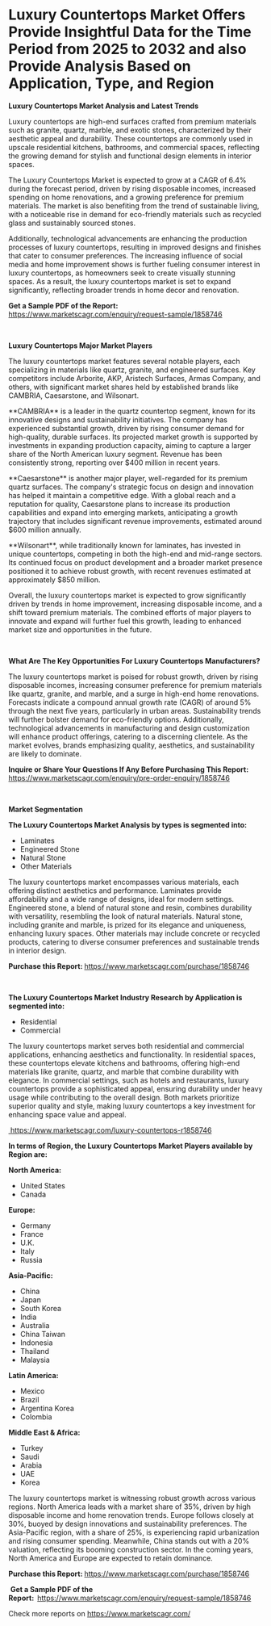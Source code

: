 <p><h1>Luxury Countertops Market Offers Provide Insightful Data for the Time Period from 2025 to 2032 and also Provide Analysis Based on Application, Type, and Region</h1></p><p><strong>Luxury Countertops Market Analysis and Latest Trends</strong></p>
<p><p>Luxury countertops are high-end surfaces crafted from premium materials such as granite, quartz, marble, and exotic stones, characterized by their aesthetic appeal and durability. These countertops are commonly used in upscale residential kitchens, bathrooms, and commercial spaces, reflecting the growing demand for stylish and functional design elements in interior spaces.</p><p>The Luxury Countertops Market is expected to grow at a CAGR of 6.4% during the forecast period, driven by rising disposable incomes, increased spending on home renovations, and a growing preference for premium materials. The market is also benefiting from the trend of sustainable living, with a noticeable rise in demand for eco-friendly materials such as recycled glass and sustainably sourced stones. </p><p>Additionally, technological advancements are enhancing the production processes of luxury countertops, resulting in improved designs and finishes that cater to consumer preferences. The increasing influence of social media and home improvement shows is further fueling consumer interest in luxury countertops, as homeowners seek to create visually stunning spaces. As a result, the luxury countertops market is set to expand significantly, reflecting broader trends in home decor and renovation.</p></p>
<p><strong>Get a Sample PDF of the Report:&nbsp;</strong> <a href="https://www.marketscagr.com/enquiry/request-sample/1858746?utm_campaign=3448&utm_medium=2&utm_source=Github&utm_content=ia&utm_term=01042025&utm_id=luxury-countertops">https://www.marketscagr.com/enquiry/request-sample/1858746</a></p>
<p>&nbsp;</p>
<p><strong>Luxury Countertops Major Market Players</strong></p>
<p><p>The luxury countertops market features several notable players, each specializing in materials like quartz, granite, and engineered surfaces. Key competitors include Arborite, AKP, Aristech Surfaces, Armas Company, and others, with significant market shares held by established brands like CAMBRIA, Caesarstone, and Wilsonart.</p><p>**CAMBRIA** is a leader in the quartz countertop segment, known for its innovative designs and sustainability initiatives. The company has experienced substantial growth, driven by rising consumer demand for high-quality, durable surfaces. Its projected market growth is supported by investments in expanding production capacity, aiming to capture a larger share of the North American luxury segment. Revenue has been consistently strong, reporting over $400 million in recent years.</p><p>**Caesarstone** is another major player, well-regarded for its premium quartz surfaces. The company's strategic focus on design and innovation has helped it maintain a competitive edge. With a global reach and a reputation for quality, Caesarstone plans to increase its production capabilities and expand into emerging markets, anticipating a growth trajectory that includes significant revenue improvements, estimated around $600 million annually.</p><p>**Wilsonart**, while traditionally known for laminates, has invested in unique countertops, competing in both the high-end and mid-range sectors. Its continued focus on product development and a broader market presence positioned it to achieve robust growth, with recent revenues estimated at approximately $850 million.</p><p>Overall, the luxury countertops market is expected to grow significantly driven by trends in home improvement, increasing disposable income, and a shift toward premium materials. The combined efforts of major players to innovate and expand will further fuel this growth, leading to enhanced market size and opportunities in the future.</p></p>
<p>&nbsp;</p>
<p><strong>What Are The Key Opportunities For Luxury Countertops Manufacturers?</strong></p>
<p><p>The luxury countertops market is poised for robust growth, driven by rising disposable incomes, increasing consumer preference for premium materials like quartz, granite, and marble, and a surge in high-end home renovations. Forecasts indicate a compound annual growth rate (CAGR) of around 5% through the next five years, particularly in urban areas. Sustainability trends will further bolster demand for eco-friendly options. Additionally, technological advancements in manufacturing and design customization will enhance product offerings, catering to a discerning clientele. As the market evolves, brands emphasizing quality, aesthetics, and sustainability are likely to dominate.</p></p>
<p><strong>Inquire or Share Your Questions If Any Before Purchasing This Report:</strong> <a href="https://www.marketscagr.com/enquiry/pre-order-enquiry/1858746?utm_campaign=3448&utm_medium=2&utm_source=Github&utm_content=ia&utm_term=01042025&utm_id=luxury-countertops">https://www.marketscagr.com/enquiry/pre-order-enquiry/1858746</a></p>
<p>&nbsp;</p>
<p><strong>Market Segmentation</strong></p>
<p><strong>The Luxury Countertops Market Analysis by types is segmented into:</strong></p>
<p><ul><li>Laminates</li><li>Engineered Stone</li><li>Natural Stone</li><li>Other Materials</li></ul></p>
<p><p>The luxury countertops market encompasses various materials, each offering distinct aesthetics and performance. Laminates provide affordability and a wide range of designs, ideal for modern settings. Engineered stone, a blend of natural stone and resin, combines durability with versatility, resembling the look of natural materials. Natural stone, including granite and marble, is prized for its elegance and uniqueness, enhancing luxury spaces. Other materials may include concrete or recycled products, catering to diverse consumer preferences and sustainable trends in interior design.</p></p>
<p><strong>Purchase this Report:&nbsp;</strong><a href="https://www.marketscagr.com/purchase/1858746?utm_campaign=3448&utm_medium=2&utm_source=Github&utm_content=ia&utm_term=01042025&utm_id=luxury-countertops">https://www.marketscagr.com/purchase/1858746</a></p>
<p>&nbsp;</p>
<p><strong>The Luxury Countertops Market Industry Research by Application is segmented into:</strong></p>
<p><ul><li>Residential</li><li>Commercial</li></ul></p>
<p><p>The luxury countertops market serves both residential and commercial applications, enhancing aesthetics and functionality. In residential spaces, these countertops elevate kitchens and bathrooms, offering high-end materials like granite, quartz, and marble that combine durability with elegance. In commercial settings, such as hotels and restaurants, luxury countertops provide a sophisticated appeal, ensuring durability under heavy usage while contributing to the overall design. Both markets prioritize superior quality and style, making luxury countertops a key investment for enhancing space value and appeal.</p></p>
<p><a href="https://www.marketscagr.com/luxury-countertops-r1858746?utm_campaign=3448&utm_medium=2&utm_source=Github&utm_content=ia&utm_term=01042025&utm_id=luxury-countertops">&nbsp;https://www.marketscagr.com/luxury-countertops-r1858746</a></p>
<p><strong>In terms of Region, the Luxury Countertops Market Players available by Region are:</strong></p>
<p>
    <p> <strong> North America: </strong>
        <ul>
            <li>United States</li>
            <li>Canada</li>
        </ul>
        </p> 
    <p> <strong> Europe: </strong>
        <ul>
            <li>Germany</li>
            <li>France</li>
            <li>U.K.</li>
            <li>Italy</li>
            <li>Russia</li>
        </ul>
        </p> 
    <p> <strong> Asia-Pacific: </strong>
        <ul>
            <li>China</li>
            <li>Japan</li>
            <li>South Korea</li>
            <li>India</li>
            <li>Australia</li>
            <li>China Taiwan</li>
            <li>Indonesia</li>
            <li>Thailand</li>
            <li>Malaysia</li>
        </ul>
        </p> 
    <p> <strong> Latin America: </strong>
        <ul>
            <li>Mexico</li>
            <li>Brazil</li>
            <li>Argentina Korea</li>
            <li>Colombia</li>
        </ul>
        </p> 
    <p> <strong> Middle East & Africa: </strong>
        <ul>
            <li>Turkey</li>
            <li>Saudi</li>
            <li>Arabia</li>
            <li>UAE</li>
            <li>Korea</li>
        </ul>
    </p>
    </p>
<p><p>The luxury countertops market is witnessing robust growth across various regions. North America leads with a market share of 35%, driven by high disposable income and home renovation trends. Europe follows closely at 30%, buoyed by design innovations and sustainability preferences. The Asia-Pacific region, with a share of 25%, is experiencing rapid urbanization and rising consumer spending. Meanwhile, China stands out with a 20% valuation, reflecting its booming construction sector. In the coming years, North America and Europe are expected to retain dominance.</p></p>
<p><strong>Purchase this Report: </strong><a href="https://www.marketscagr.com/purchase/1858746?utm_campaign=3448&utm_medium=2&utm_source=Github&utm_content=ia&utm_term=01042025&utm_id=luxury-countertops">https://www.marketscagr.com/purchase/1858746</a></p>
<p>&nbsp;<strong>Get a Sample PDF of the Report:&nbsp;&nbsp;</strong><a href="https://www.marketscagr.com/enquiry/request-sample/1858746?utm_campaign=3448&utm_medium=2&utm_source=Github&utm_content=ia&utm_term=01042025&utm_id=luxury-countertops">https://www.marketscagr.com/enquiry/request-sample/1858746</a></p>
<p><strong></strong></p>
<p>Check more reports on <a href="https://www.marketscagr.com/?utm_campaign=3448&utm_medium=2&utm_source=Github&utm_content=ia&utm_term=01042025&utm_id=luxury-countertops">https://www.marketscagr.com/</a></p>
